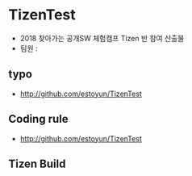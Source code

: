 # TizenTest
  - 2018 찾아가는 공개SW 체험캠프 Tizen 반 참여 산출물
  - 팀원 : 
  ## typo
  - http://github.com/estoyun/TizenTest
  ## Coding rule
  - http://github.com/estoyun/TizenTest
  ## Tizen Build
